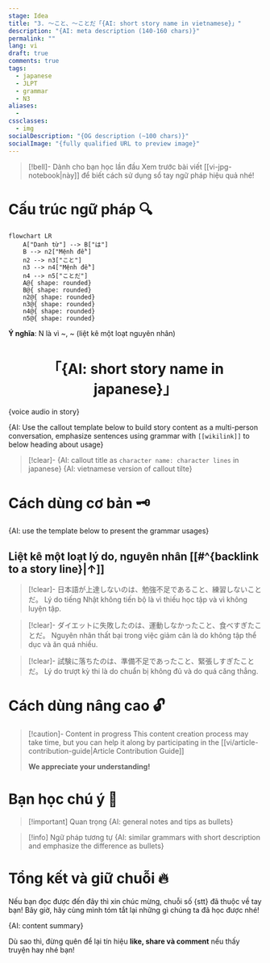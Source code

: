 ```yaml
---
stage: Idea
title: "3. ～こと、～ことだ「{AI: short story name in vietnamese}」"
description: "{AI: meta description (140‑160 chars)}"
permalink: ""
lang: vi
draft: true
comments: true
tags:
  - japanese
  - JLPT
  - grammar
  - N3
aliases:
  - 
cssclasses:
  - img
socialDescription: "{OG description (~100 chars)}"
socialImage: "{fully qualified URL to preview image}"
---
```


> [!bell]- Dành cho bạn học lần đầu
> Xem trước bài viết [[vi-jpg-notebook|này]] để biết cách sử dụng sổ tay ngữ pháp hiệu quả nhé!

# Cấu trúc ngữ pháp 🔍
```mermaid
flowchart LR
    A["Danh từ"] --> B["は"]
    B --> n2["Mệnh đề"]
    n2 --> n3["こと"]
    n3 --> n4["Mệnh đề"]
    n4 --> n5["ことだ"]
    A@{ shape: rounded}
    B@{ shape: rounded}
    n2@{ shape: rounded}
    n3@{ shape: rounded}
    n4@{ shape: rounded}
    n5@{ shape: rounded}
```

**Ý nghĩa**: N là vì ~, ~ (liệt kê một loạt nguyên nhân) 

<h1 style="text-align:center;">「{AI: short story name in japanese}」</h1>
{voice audio in story}

{AI: Use the callout template below to build story content as a multi-person conversation, emphasize sentences using grammar with `[[wikilink]]` to below heading about usage}

> [!clear]- {AI: callout title as `character name: character lines` in japanese}
> {AI: vietnamese version of callout tilte}

# Cách dùng cơ bản 🗝️

{AI: use the template below to present the grammar usages}
## Liệt kê một loạt lý do, nguyên nhân [[#^{backlink to a story line}|↑]]

> [!clear]- 日本語が上達しないのは、勉強不足であること、練習しないことだ。
> Lý do tiếng Nhật không tiến bộ là vì thiếu học tập và vì không luyện tập.

> [!clear]- ダイエットに失敗したのは、運動しなかったこと、食べすぎたことだ。
> Nguyên nhân thất bại trong việc giảm cân là do không tập thể dục và ăn quá nhiều.

> [!clear]- 試験に落ちたのは、準備不足であったこと、緊張しすぎたことだ。
> Lý do trượt kỳ thi là do chuẩn bị không đủ và do quá căng thẳng.
# Cách dùng nâng cao 🔓

> [!caution]- Content in progress
> This content creation process may take time, but you can help it along by participating in the [[vi/article-contribution-guide|Article Contribution Guide]]
>
> **We appreciate your understanding!**

# Bạn học chú ý 👀

> [!important] Quan trọng
> {AI: general notes and tips as bullets}

> [!info] Ngữ pháp tương tự
> {AI: similar grammars with short description and emphasize the difference as bullets}

# Tổng kết và giữ chuỗi 🔥
Nếu bạn đọc được đến đây thì xin chúc mừng, chuỗi số {stt} đã thuộc về tay bạn! Bây giờ, hãy cùng mình tóm tắt lại những gì chúng ta đã học được nhé!

{AI: content summary}

Dù sao thì, đừng quên để lại tín hiệu **like, share và comment** nếu thấy truyện hay nhé bạn!
